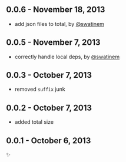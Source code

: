 0.0.6 - November 18, 2013
-------------------------
* add json files to total, by [@swatinem](https://github.com/swatinem)

0.0.5 - November 7, 2013
------------------------
* correctly handle local deps, by [@swatinem](https://github.com/swatinem)

0.0.3 - October 7, 2013
-----------------------
* removed `suffix` junk

0.0.2 - October 7, 2013
-----------------------
* added total size

0.0.1 - October 6, 2013
-----------------------
:sparkles: